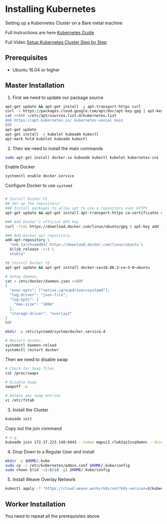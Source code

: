 # Installing Kubernetes
Setting up a Kubernetes Cluster on a Bare metal machine

Full Instructions are here [Kubernetes Guide](https://kubernetes.io/docs/setup/production-environment/tools/kubeadm/install-kubeadm/)

Full Video [Setup Kubernetes Cluster Step by Step](https://www.youtube.com/watch?v=UWg3ORRRF60)



## Prerequisites
  - Ubuntu 16.04 or higher


## Master Installation
1. First we need to update our package source

```bash
apt-get update && apt-get install -y apt-transport-https curl
curl -s https://packages.cloud.google.com/apt/doc/apt-key.gpg | apt-key add -
cat <<EOF >/etc/apt/sources.list.d/kubernetes.list
deb https://apt.kubernetes.io/ kubernetes-xenial main
EOF
apt-get update
apt-get install -y kubelet kubeadm kubectl
apt-mark hold kubelet kubeadm kubectl
```

2. Then we need to install the main commands

```bash
sudo apt-get install docker.io kubeadm kubectl kubelet kubernetes-cni
```

Enable Docker

```bash
systemctl enable docker.service
```

Configure Docker to use `systemd`

```bash

# Install Docker CE
## Set up the repository:
### Install packages to allow apt to use a repository over HTTPS
apt-get update && apt-get install apt-transport-https ca-certificates curl software-properties-common

### Add Docker’s official GPG key
curl -fsSL https://download.docker.com/linux/ubuntu/gpg | apt-key add -

### Add Docker apt repository.
add-apt-repository \
  "deb [arch=amd64] https://download.docker.com/linux/ubuntu \
  $(lsb_release -cs) \
  stable"

## Install Docker CE.
apt-get update && apt-get install docker-ce=18.06.2~ce~3-0~ubuntu

# Setup daemon.
cat > /etc/docker/daemon.json <<EOF
{
  "exec-opts": ["native.cgroupdriver=systemd"],
  "log-driver": "json-file",
  "log-opts": {
    "max-size": "100m"
  },
  "storage-driver": "overlay2"
}
EOF

mkdir -p /etc/systemd/system/docker.service.d

# Restart docker.
systemctl daemon-reload
systemctl restart docker
```

Then we need to disable swap

```bash
# Check for Swap files
cat /proc/swaps

# Disable Swap
swapoff -a

# Delete any swap entries
vi /etc/fstab

```

3. Install the Cluster

```bash
kubeadm init
```

Copy out the join command

```bash
# e.g.
kubeadm join 172.17.223.148:6443 --token mqpui3.rlwk2qz2zvq9amnc --discovery-token-ca-cert-hash sha256:50ca6ffcde8076c39b436cec47eb1b906e058f51928af468d5eb09152fa6fede
```

4. Drop Down to a Regular User and install

```bash
mkdir -p $HOME/.kube
sudo cp -i /etc/kubernetes/admin.conf $HOME/.kube/config
sudo chown $(id -u):$(id -g) $HOME/.kube/config
```

5. Install Weave Overlay Network

```bash
kubectl apply -f "https://cloud.weave.works/k8s/net?k8s-version=$(kubectl version | base64 | tr -d '\n')"
```

## Worker Installation

You need to repeat all the prerequisites above